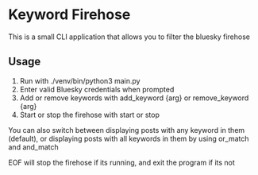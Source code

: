 # Keyword Firehose
This is a small CLI application that allows you to filter the bluesky firehose 

## Usage
1. Run with ./venv/bin/python3 main.py
2. Enter valid Bluesky credentials when prompted
3. Add or remove keywords with add_keyword {arg} or remove_keyword {arg}
4. Start or stop the firehose with start or stop

You can also switch between displaying posts with any keyword in them (default),
or displaying posts with all keywords in them by using or_match and and_match

EOF will stop the firehose if its running, and exit the program if its not
